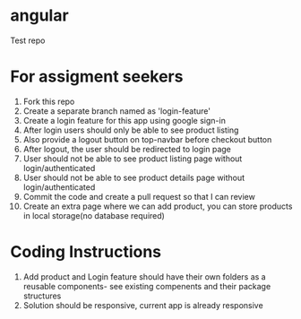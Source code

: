 # angular
Test repo

# For assigment seekers
1.  Fork this repo
2.  Create a separate branch named as 'login-feature'
3.  Create a login feature for this app using google sign-in
4.  After login users should only be able to see product listing
5.  Also provide a logout button on top-navbar before checkout button
6.  After logout, the user should be redirected to login page
7.  User should not be able to see product listing page without login/authenticated
8.  User should not be able to see product details page without login/authenticated
9.  Commit the code and create a pull request so that I can review 
10. Create an extra page where we can add product, you can store products in local storage(no database required)

# Coding Instructions
1. Add product and Login feature should have their own folders as a reusable components- see existing compenents and their package structures
2. Solution should be responsive, current app is already responsive
